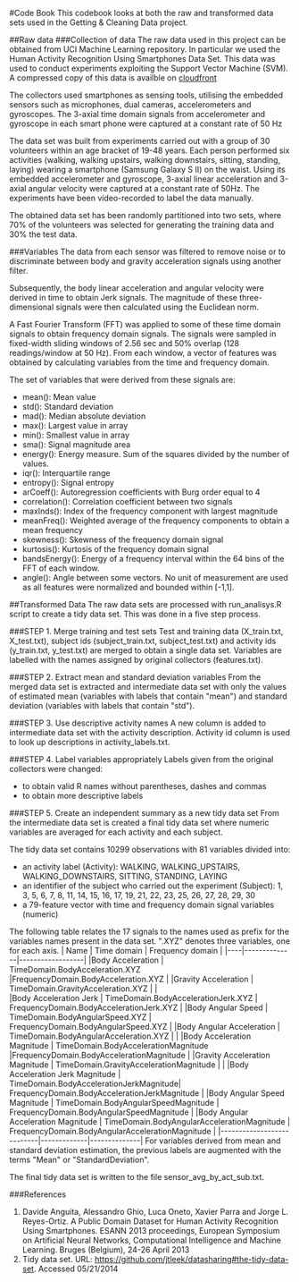 #Code Book
This codebook looks at both the raw and transformed data sets used in the Getting & Cleaning Data project.

##Raw data 
###Collection of data
The raw data used in this project can be obtained from UCI Machine Learning repository. In particular we used the Human Activity Recognition Using Smartphones Data Set.  This data was used to conduct experiments exploiting the Support Vector Machine (SVM).  A compressed copy of this data is availble on [cloudfront](https://d396qusza40orc.cloudfront.net/getdata%2Fprojectfiles%2FUCI%20HAR%20Dataset.zip)

The collectors used smartphones as sensing tools, utilising the embedded sensors such as microphones, dual cameras, accelerometers and  gyroscopes.   The 3-axial time domain signals from accelerometer and gyroscope in each smart phone were captured at a constant rate of 50 Hz 

The data set was built from experiments carried out with a group of 30 volunteers within an age bracket of 19-48 years. Each person performed six activities (walking, walking upstairs, walking downstairs, sitting, standing, laying) wearing a smartphone (Samsung Galaxy S II) on the waist. Using its embedded accelerometer and gyroscope, 3-axial linear acceleration and 3-axial angular velocity were captured at a constant rate of 50Hz. The experiments have been video-recorded to label the data manually.

The obtained data set has been randomly partitioned into two sets, where 70% of the volunteers was selected for generating the training data and 30% the test data.


###Variables
The data from each sensor was filtered to remove noise or to discriminate between body and gravity acceleration signals using another filter. 

Subsequently, the body linear acceleration and angular velocity were derived in time to obtain Jerk signals.  The magnitude of these three-dimensional signals were then calculated using the Euclidean norm. 

A Fast Fourier Transform (FFT) was applied to some of these time domain signals to obtain frequency domain signals.
The signals were sampled in fixed-width sliding windows of 2.56 sec and 50% overlap (128 readings/window at 50 Hz). From each window, a vector of features was obtained by calculating variables from the time and frequency domain.

The set of variables that were derived from these signals are:
*	mean(): Mean value
*	std(): Standard deviation
*	mad(): Median absolute deviation
* max(): Largest value in array
*	min(): Smallest value in array
*	sma(): Signal magnitude area
*	energy(): Energy measure. Sum of the squares divided by the number of values.
*	iqr(): Interquartile range
*	entropy(): Signal entropy
*	arCoeff(): Autoregression coefficients with Burg order equal to 4
*	correlation(): Correlation coefficient between two signals
*	maxInds(): Index of the frequency component with largest magnitude
*	meanFreq(): Weighted average of the frequency components to obtain a mean frequency
*	skewness(): Skewness of the frequency domain signal
*	kurtosis(): Kurtosis of the frequency domain signal
*	bandsEnergy(): Energy of a frequency interval within the 64 bins of the FFT of each window.
*	angle(): Angle between some vectors.
No unit of measurement are used as all features were normalized and bounded within [-1,1].


##Transformed Data
The raw data sets are processed with run_analisys.R script to create a tidy data set.  This was done in a five step process.

###STEP 1.  Merge training and test sets
Test and training data (X_train.txt, X_test.txt), subject ids (subject_train.txt, subject_test.txt) and activity ids (y_train.txt, y_test.txt) are merged to obtain a single data set. Variables are labelled with the names assigned by original collectors (features.txt).


###STEP 2.  Extract mean and standard deviation variables
From the merged data set is extracted and intermediate data set with only the values of estimated mean (variables with labels that contain "mean") and standard deviation (variables with labels that contain "std").

###STEP 3.  Use descriptive activity names
A new column is added to intermediate data set with the activity description. Activity id column is used to look up descriptions in activity_labels.txt.


###STEP 4.  Label variables appropriately
Labels given from the original collectors were changed:
*	to obtain valid R names without parentheses, dashes and commas
*	to obtain more descriptive labels

###STEP 5. Create an independent summary as a new tidy data set
From the intermediate data set is created a final tidy data set where numeric variables are averaged for each activity and each subject.

The tidy data set contains 10299 observations with 81 variables divided into:
*	an activity label (Activity): WALKING, WALKING_UPSTAIRS, WALKING_DOWNSTAIRS, SITTING, STANDING, LAYING
*	an identifier of the subject who carried out the experiment (Subject): 1, 3, 5, 6, 7, 8, 11, 14, 15, 16, 17, 19, 21, 22, 23, 25, 26, 27, 28, 29, 30
*	a 79-feature vector with time and frequency domain signal variables (numeric)

The following table relates the 17 signals to the names used as prefix for the variables names present in the data set. ".XYZ" denotes three variables, one for each axis.
| Name |	Time domain	 | Frequency domain |
|----|--------------|------------------|
|Body Acceleration |	TimeDomain.BodyAcceleration.XYZ	 |FrequencyDomain.BodyAcceleration.XYZ |
|Gravity Acceleration	| TimeDomain.GravityAcceleration.XYZ |             |	
|Body Acceleration Jerk	| TimeDomain.BodyAccelerationJerk.XYZ	| FrequencyDomain.BodyAccelerationJerk.XYZ |
|Body Angular Speed	| TimeDomain.BodyAngularSpeed.XYZ	| FrequencyDomain.BodyAngularSpeed.XYZ |
|Body Angular Acceleration |	TimeDomain.BodyAngularAcceleration.XYZ	 |           |
|Body Acceleration Magnitude |	TimeDomain.BodyAccelerationMagnitude	|FrequencyDomain.BodyAccelerationMagnitude |
|Gravity Acceleration Magnitude |	TimeDomain.GravityAccelerationMagnitude	|  |
|Body Acceleration Jerk Magnitude |	TimeDomain.BodyAccelerationJerkMagnitude| FrequencyDomain.BodyAccelerationJerkMagnitude |
|Body Angular Speed Magnitude |	TimeDomain.BodyAngularSpeedMagnitude |	FrequencyDomain.BodyAngularSpeedMagnitude |
|Body Angular Acceleration Magnitude |	TimeDomain.BodyAngularAccelerationMagnitude | FrequencyDomain.BodyAngularAccelerationMagnitude |
|---------------------------|-------------|--------------|
For variables derived from mean and standard deviation estimation, the previous labels are augmented with the terms "Mean" or "StandardDeviation".


The final tidy data set is written to the file sensor_avg_by_act_sub.txt.


###References 
1.	Davide Anguita, Alessandro Ghio, Luca Oneto, Xavier Parra and Jorge L. Reyes-Ortiz. A Public Domain Dataset for Human Activity Recognition Using Smartphones. ESANN 2013 proceedings, European Symposium on Artificial Neural Networks, Computational Intelligence and Machine Learning. Bruges (Belgium), 24-26 April 2013
2.	Tidy data set. URL: https://github.com/jtleek/datasharing#the-tidy-data-set. Accessed 05/21/2014

